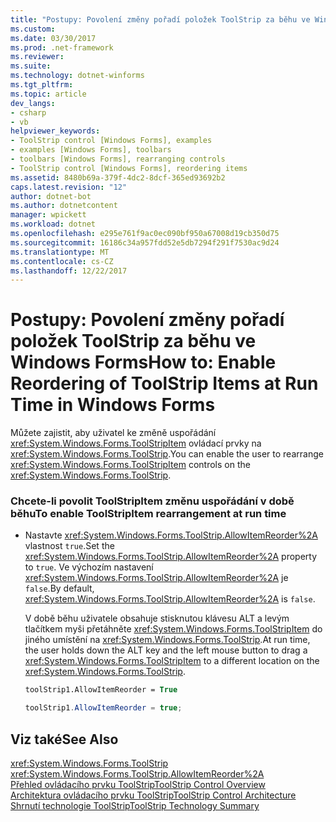 ```yaml
---
title: "Postupy: Povolení změny pořadí položek ToolStrip za běhu ve Windows Forms"
ms.custom: 
ms.date: 03/30/2017
ms.prod: .net-framework
ms.reviewer: 
ms.suite: 
ms.technology: dotnet-winforms
ms.tgt_pltfrm: 
ms.topic: article
dev_langs:
- csharp
- vb
helpviewer_keywords:
- ToolStrip control [Windows Forms], examples
- examples [Windows Forms], toolbars
- toolbars [Windows Forms], rearranging controls
- ToolStrip control [Windows Forms], reordering items
ms.assetid: 8480b69a-379f-4dc2-8dcf-365ed93692b2
caps.latest.revision: "12"
author: dotnet-bot
ms.author: dotnetcontent
manager: wpickett
ms.workload: dotnet
ms.openlocfilehash: e295e761f9ac0ec090bf950a67008d19cb350d75
ms.sourcegitcommit: 16186c34a957fdd52e5db7294f291f7530ac9d24
ms.translationtype: MT
ms.contentlocale: cs-CZ
ms.lasthandoff: 12/22/2017
---
```

# <a name="how-to-enable-reordering-of-toolstrip-items-at-run-time-in-windows-forms"></a><span data-ttu-id="6c341-102">Postupy: Povolení změny pořadí položek ToolStrip za běhu ve Windows Forms</span><span class="sxs-lookup"><span data-stu-id="6c341-102">How to: Enable Reordering of ToolStrip Items at Run Time in Windows Forms</span></span>
<span data-ttu-id="6c341-103">Můžete zajistit, aby uživatel ke změně uspořádání <xref:System.Windows.Forms.ToolStripItem> ovládací prvky na <xref:System.Windows.Forms.ToolStrip>.</span><span class="sxs-lookup"><span data-stu-id="6c341-103">You can enable the user to rearrange <xref:System.Windows.Forms.ToolStripItem> controls on the <xref:System.Windows.Forms.ToolStrip>.</span></span>  
  
### <a name="to-enable-toolstripitem-rearrangement-at-run-time"></a><span data-ttu-id="6c341-104">Chcete-li povolit ToolStripItem změnu uspořádání v době běhu</span><span class="sxs-lookup"><span data-stu-id="6c341-104">To enable ToolStripItem rearrangement at run time</span></span>  
  
-   <span data-ttu-id="6c341-105">Nastavte <xref:System.Windows.Forms.ToolStrip.AllowItemReorder%2A> vlastnost `true`.</span><span class="sxs-lookup"><span data-stu-id="6c341-105">Set the <xref:System.Windows.Forms.ToolStrip.AllowItemReorder%2A> property to `true`.</span></span> <span data-ttu-id="6c341-106">Ve výchozím nastavení <xref:System.Windows.Forms.ToolStrip.AllowItemReorder%2A> je `false`.</span><span class="sxs-lookup"><span data-stu-id="6c341-106">By default, <xref:System.Windows.Forms.ToolStrip.AllowItemReorder%2A> is `false`.</span></span>  
  
     <span data-ttu-id="6c341-107">V době běhu uživatele obsahuje stisknutou klávesu ALT a levým tlačítkem myši přetáhněte <xref:System.Windows.Forms.ToolStripItem> do jiného umístění na <xref:System.Windows.Forms.ToolStrip>.</span><span class="sxs-lookup"><span data-stu-id="6c341-107">At run time, the user holds down the ALT key and the left mouse button to drag a <xref:System.Windows.Forms.ToolStripItem> to a different location on the <xref:System.Windows.Forms.ToolStrip>.</span></span>  
  
    ```vb  
    toolStrip1.AllowItemReorder = True  
    ```  
  
    ```csharp  
    toolStrip1.AllowItemReorder = true;  
    ```  
  
## <a name="see-also"></a><span data-ttu-id="6c341-108">Viz také</span><span class="sxs-lookup"><span data-stu-id="6c341-108">See Also</span></span>  
 <xref:System.Windows.Forms.ToolStrip>  
 <xref:System.Windows.Forms.ToolStrip.AllowItemReorder%2A>  
 [<span data-ttu-id="6c341-109">Přehled ovládacího prvku ToolStrip</span><span class="sxs-lookup"><span data-stu-id="6c341-109">ToolStrip Control Overview</span></span>](../../../../docs/framework/winforms/controls/toolstrip-control-overview-windows-forms.md)  
 [<span data-ttu-id="6c341-110">Architektura ovládacího prvku ToolStrip</span><span class="sxs-lookup"><span data-stu-id="6c341-110">ToolStrip Control Architecture</span></span>](../../../../docs/framework/winforms/controls/toolstrip-control-architecture.md)  
 [<span data-ttu-id="6c341-111">Shrnutí technologie ToolStrip</span><span class="sxs-lookup"><span data-stu-id="6c341-111">ToolStrip Technology Summary</span></span>](../../../../docs/framework/winforms/controls/toolstrip-technology-summary.md)
